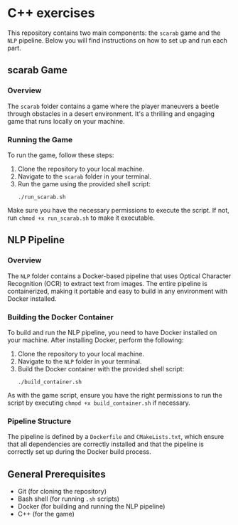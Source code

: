 # C++ exercises

This repository contains two main components: the `scarab` game and the `NLP` pipeline. Below you will find instructions on how to set up and run each part.

## scarab Game

### Overview
The `scarab` folder contains a game where the player maneuvers a beetle through obstacles in a desert environment. It's a thrilling and engaging game that runs locally on your machine.

### Running the Game
To run the game, follow these steps:

1. Clone the repository to your local machine.
2. Navigate to the `scarab` folder in your terminal.
3. Run the game using the provided shell script:
    ```
    ./run_scarab.sh
    ```
Make sure you have the necessary permissions to execute the script. If not, run `chmod +x run_scarab.sh` to make it executable.

## NLP Pipeline

### Overview
The `NLP` folder contains a Docker-based pipeline that uses Optical Character Recognition (OCR) to extract text from images. The entire pipeline is containerized, making it portable and easy to build in any environment with Docker installed.

### Building the Docker Container
To build and run the NLP pipeline, you need to have Docker installed on your machine. After installing Docker, perform the following:

1. Clone the repository to your local machine.
2. Navigate to the `NLP` folder in your terminal.
3. Build the Docker container with the provided shell script:
    ```
    ./build_container.sh
    ```
As with the game script, ensure you have the right permissions to run the script by executing `chmod +x build_container.sh` if necessary.

### Pipeline Structure
The pipeline is defined by a `Dockerfile` and `CMakeLists.txt`, which ensure that all dependencies are correctly installed and that the pipeline is correctly set up during the Docker build process.

## General Prerequisites
- Git (for cloning the repository)
- Bash shell (for running `.sh` scripts)
- Docker (for building and running the NLP pipeline)
- C++ (for the game)
